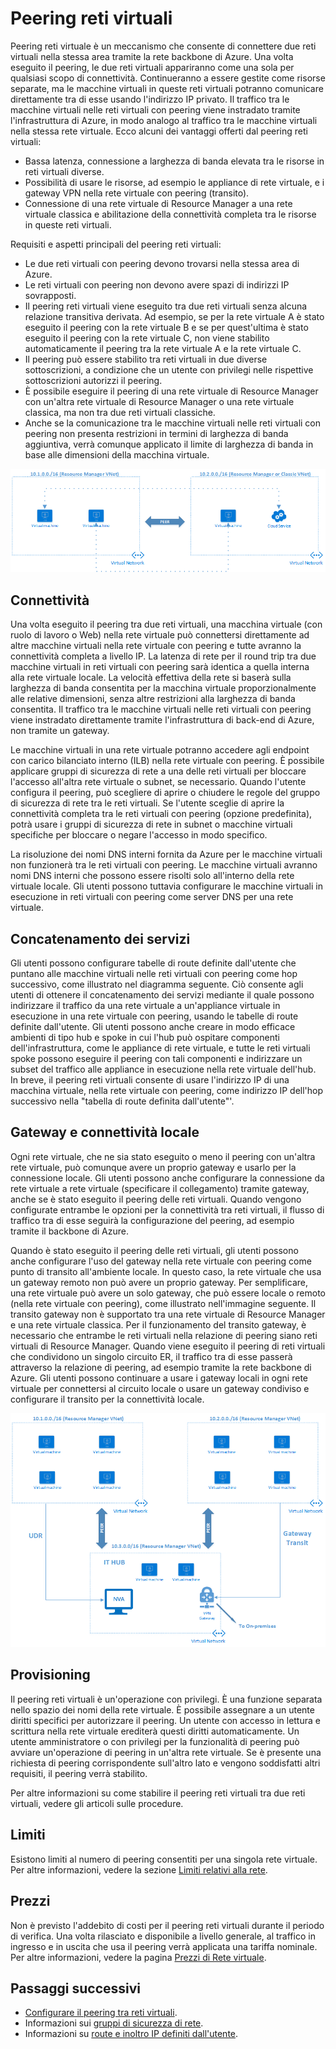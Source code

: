 <properties
   pageTitle="Peering reti virtuali di Azure | Microsoft Azure"
   description="Informazioni sul peering reti virtuali in Azure."
   services="virtual-network"
   documentationCenter="na"
   authors="narayanannamalai"
   manager="jefco"
   editor="tysonn" />
<tags
   ms.service="virtual-network"
   ms.devlang="na"
   ms.topic="get-started-article"
   ms.tgt_pltfrm="na"
   ms.workload="infrastructure-services"
   ms.date="07/28/2016"
   ms.author="narayan" />

# Peering reti virtuali

Peering reti virtuale è un meccanismo che consente di connettere due reti virtuali nella stessa area tramite la rete backbone di Azure. Una volta eseguito il peering, le due reti virtuali appariranno come una sola per qualsiasi scopo di connettività. Continueranno a essere gestite come risorse separate, ma le macchine virtuali in queste reti virtuali potranno comunicare direttamente tra di esse usando l'indirizzo IP privato. Il traffico tra le macchine virtuali nelle reti virtuali con peering viene instradato tramite l'infrastruttura di Azure, in modo analogo al traffico tra le macchine virtuali nella stessa rete virtuale. Ecco alcuni dei vantaggi offerti dal peering reti virtuali:

- Bassa latenza, connessione a larghezza di banda elevata tra le risorse in reti virtuali diverse.
- Possibilità di usare le risorse, ad esempio le appliance di rete virtuale, e i gateway VPN nella rete virtuale con peering (transito).
- Connessione di una rete virtuale di Resource Manager a una rete virtuale classica e abilitazione della connettività completa tra le risorse in queste reti virtuali.

Requisiti e aspetti principali del peering reti virtuali:

- Le due reti virtuali con peering devono trovarsi nella stessa area di Azure.
- Le reti virtuali con peering non devono avere spazi di indirizzi IP sovrapposti.
- Il peering reti virtuali viene eseguito tra due reti virtuali senza alcuna relazione transitiva derivata. Ad esempio, se per la rete virtuale A è stato eseguito il peering con la rete virtuale B e se per quest'ultima è stato eseguito il peering con la rete virtuale C, non viene stabilito automaticamente il peering tra la rete virtuale A e la rete virtuale C.
- Il peering può essere stabilito tra reti virtuali in due diverse sottoscrizioni, a condizione che un utente con privilegi nelle rispettive sottoscrizioni autorizzi il peering.
- È possibile eseguire il peering di una rete virtuale di Resource Manager con un'altra rete virtuale di Resource Manager o una rete virtuale classica, ma non tra due reti virtuali classiche.
- Anche se la comunicazione tra le macchine virtuali nelle reti virtuali con peering non presenta restrizioni in termini di larghezza di banda aggiuntiva, verrà comunque applicato il limite di larghezza di banda in base alle dimensioni della macchina virtuale.


![Peering reti virtuali di base](./media/virtual-networks-peering-overview/figure01.png)

## Connettività 
Una volta eseguito il peering tra due reti virtuali, una macchina virtuale (con ruolo di lavoro o Web) nella rete virtuale può connettersi direttamente ad altre macchine virtuali nella rete virtuale con peering e tutte avranno la connettività completa a livello IP. La latenza di rete per il round trip tra due macchine virtuali in reti virtuali con peering sarà identica a quella interna alla rete virtuale locale. La velocità effettiva della rete si baserà sulla larghezza di banda consentita per la macchina virtuale proporzionalmente alle relative dimensioni, senza altre restrizioni alla larghezza di banda consentita. Il traffico tra le macchine virtuali nelle reti virtuali con peering viene instradato direttamente tramite l'infrastruttura di back-end di Azure, non tramite un gateway.

Le macchine virtuali in una rete virtuale potranno accedere agli endpoint con carico bilanciato interno (ILB) nella rete virtuale con peering. È possibile applicare gruppi di sicurezza di rete a una delle reti virtuali per bloccare l'accesso all'altra rete virtuale o subnet, se necessario. Quando l'utente configura il peering, può scegliere di aprire o chiudere le regole del gruppo di sicurezza di rete tra le reti virtuali. Se l'utente sceglie di aprire la connettività completa tra le reti virtuali con peering (opzione predefinita), potrà usare i gruppi di sicurezza di rete in subnet o macchine virtuali specifiche per bloccare o negare l'accesso in modo specifico.

La risoluzione dei nomi DNS interni fornita da Azure per le macchine virtuali non funzionerà tra le reti virtuali con peering. Le macchine virtuali avranno nomi DNS interni che possono essere risolti solo all'interno della rete virtuale locale. Gli utenti possono tuttavia configurare le macchine virtuali in esecuzione in reti virtuali con peering come server DNS per una rete virtuale.

## Concatenamento dei servizi
Gli utenti possono configurare tabelle di route definite dall'utente che puntano alle macchine virtuali nelle reti virtuali con peering come hop successivo, come illustrato nel diagramma seguente. Ciò consente agli utenti di ottenere il concatenamento dei servizi mediante il quale possono indirizzare il traffico da una rete virtuale a un'appliance virtuale in esecuzione in una rete virtuale con peering, usando le tabelle di route definite dall'utente. Gli utenti possono anche creare in modo efficace ambienti di tipo hub e spoke in cui l'hub può ospitare componenti dell'infrastruttura, come le appliance di rete virtuale, e tutte le reti virtuali spoke possono eseguire il peering con tali componenti e indirizzare un subset del traffico alle appliance in esecuzione nella rete virtuale dell'hub. In breve, il peering reti virtuali consente di usare l'indirizzo IP di una macchina virtuale, nella rete virtuale con peering, come indirizzo IP dell'hop successivo nella "tabella di route definita dall'utente"'.

## Gateway e connettività locale
Ogni rete virtuale, che ne sia stato eseguito o meno il peering con un'altra rete virtuale, può comunque avere un proprio gateway e usarlo per la connessione locale. Gli utenti possono anche configurare la connessione da rete virtuale a rete virtuale (specificare il collegamento) tramite gateway, anche se è stato eseguito il peering delle reti virtuali. Quando vengono configurate entrambe le opzioni per la connettività tra reti virtuali, il flusso di traffico tra di esse seguirà la configurazione del peering, ad esempio tramite il backbone di Azure.

Quando è stato eseguito il peering delle reti virtuali, gli utenti possono anche configurare l'uso del gateway nella rete virtuale con peering come punto di transito all'ambiente locale. In questo caso, la rete virtuale che usa un gateway remoto non può avere un proprio gateway. Per semplificare, una rete virtuale può avere un solo gateway, che può essere locale o remoto (nella rete virtuale con peering), come illustrato nell'immagine seguente. Il transito gateway non è supportato tra una rete virtuale di Resource Manager e una rete virtuale classica. Per il funzionamento del transito gateway, è necessario che entrambe le reti virtuali nella relazione di peering siano reti virtuali di Resource Manager. Quando viene eseguito il peering di reti virtuali che condividono un singolo circuito ER, il traffico tra di esse passerà attraverso la relazione di peering, ad esempio tramite la rete backbone di Azure. Gli utenti possono continuare a usare i gateway locali in ogni rete virtuale per connettersi al circuito locale o usare un gateway condiviso e configurare il transito per la connettività locale.

![Peering reti virtuali con transito](./media/virtual-networks-peering-overview/figure02.png)

## Provisioning
Il peering reti virtuali è un'operazione con privilegi. È una funzione separata nello spazio dei nomi della rete virtuale. È possibile assegnare a un utente diritti specifici per autorizzare il peering. Un utente con accesso in lettura e scrittura nella rete virtuale erediterà questi diritti automaticamente. Un utente amministratore o con privilegi per la funzionalità di peering può avviare un'operazione di peering in un'altra rete virtuale. Se è presente una richiesta di peering corrispondente sull'altro lato e vengono soddisfatti altri requisiti, il peering verrà stabilito.

Per altre informazioni su come stabilire il peering reti virtuali tra due reti virtuali, vedere gli articoli sulle procedure.

## Limiti
Esistono limiti al numero di peering consentiti per una singola rete virtuale. Per altre informazioni, vedere la sezione [Limiti relativi alla rete](../azure-subscription-service-limits.md#networking-limits).

## Prezzi
Non è previsto l'addebito di costi per il peering reti virtuali durante il periodo di verifica. Una volta rilasciato e disponibile a livello generale, al traffico in ingresso e in uscita che usa il peering verrà applicata una tariffa nominale. Per altre informazioni, vedere la pagina [Prezzi di Rete virtuale](https://azure.microsoft.com/pricing/details/virtual-network).


## Passaggi successivi
- [Configurare il peering tra reti virtuali](virtual-networks-create-vnetpeering-arm-portal.md).
- Informazioni sui [gruppi di sicurezza di rete](virtual-networks-nsg.md).
- Informazioni su [route e inoltro IP definiti dall'utente](virtual-networks-udr-overview.md).

<!---HONumber=AcomDC_0803_2016-->